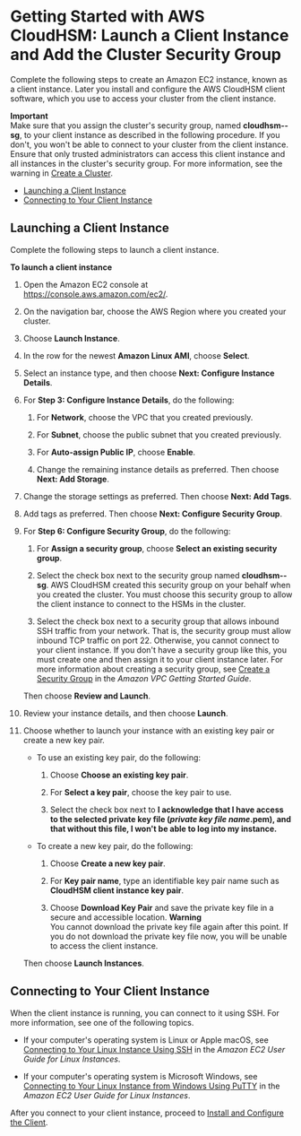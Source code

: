 # Getting Started with AWS CloudHSM: Launch a Client Instance and Add the Cluster Security Group<a name="launch-client-instance"></a>

Complete the following steps to create an Amazon EC2 instance, known as a client instance\. Later you install and configure the AWS CloudHSM client software, which you use to access your cluster from the client instance\.

**Important**  
Make sure that you assign the cluster's security group, named **cloudhsm\-*<cluster ID>*\-sg**, to your client instance as described in the following procedure\. If you don't, you won't be able to connect to your cluster from the client instance\.  
Ensure that only trusted administrators can access this client instance and all instances in the cluster's security group\. For more information, see the warning in [Create a Cluster](create-cluster-and-hsm.md#create-cluster)\.


+ [Launching a Client Instance](#launch-client-instance-steps)
+ [Connecting to Your Client Instance](#connect-to-client-instance)

## Launching a Client Instance<a name="launch-client-instance-steps"></a>

Complete the following steps to launch a client instance\.

**To launch a client instance**

1. Open the Amazon EC2 console at [https://console\.aws\.amazon\.com/ec2/](https://console.aws.amazon.com/ec2/)\.

1. On the navigation bar, choose the AWS Region where you created your cluster\.

1. Choose **Launch Instance**\.

1. In the row for the newest **Amazon Linux AMI**, choose **Select**\.

1. Select an instance type, and then choose **Next: Configure Instance Details**\.

1. For **Step 3: Configure Instance Details**, do the following:

   1. For **Network**, choose the VPC that you created previously\.

   1. For **Subnet**, choose the public subnet that you created previously\.

   1. For **Auto\-assign Public IP**, choose **Enable**\.

   1. Change the remaining instance details as preferred\. Then choose **Next: Add Storage**\.

1. Change the storage settings as preferred\. Then choose **Next: Add Tags**\.

1. Add tags as preferred\. Then choose **Next: Configure Security Group**\.

1. For **Step 6: Configure Security Group**, do the following:

   1. For **Assign a security group**, choose **Select an existing security group**\.

   1. Select the check box next to the security group named **cloudhsm\-*<cluster ID>*\-sg**\. AWS CloudHSM created this security group on your behalf when you created the cluster\. You must choose this security group to allow the client instance to connect to the HSMs in the cluster\.

   1. Select the check box next to a security group that allows inbound SSH traffic from your network\. That is, the security group must allow inbound TCP traffic on port 22\. Otherwise, you cannot connect to your client instance\. If you don't have a security group like this, you must create one and then assign it to your client instance later\. For more information about creating a security group, see [Create a Security Group](http://docs.aws.amazon.com/AmazonVPC/latest/GettingStartedGuide/getting-started-ipv4.html#getting-started-create-security-group) in the *Amazon VPC Getting Started Guide*\.

   Then choose **Review and Launch**\.

1. Review your instance details, and then choose **Launch**\.

1. Choose whether to launch your instance with an existing key pair or create a new key pair\.

   + To use an existing key pair, do the following:

     1. Choose **Choose an existing key pair**\.

     1. For **Select a key pair**, choose the key pair to use\.

     1. Select the check box next to **I acknowledge that I have access to the selected private key file \(*private key file name*\.pem\), and that without this file, I won't be able to log into my instance\.**

   + To create a new key pair, do the following:

     1. Choose **Create a new key pair**\.

     1. For **Key pair name**, type an identifiable key pair name such as **CloudHSM client instance key pair**\.

     1. Choose **Download Key Pair** and save the private key file in a secure and accessible location\.
**Warning**  
You cannot download the private key file again after this point\. If you do not download the private key file now, you will be unable to access the client instance\.

   Then choose **Launch Instances**\.

## Connecting to Your Client Instance<a name="connect-to-client-instance"></a>

When the client instance is running, you can connect to it using SSH\. For more information, see one of the following topics\.

+ If your computer's operating system is Linux or Apple macOS, see [Connecting to Your Linux Instance Using SSH](http://docs.aws.amazon.com/AWSEC2/latest/UserGuide/AccessingInstancesLinux.html) in the *Amazon EC2 User Guide for Linux Instances*\.

+ If your computer's operating system is Microsoft Windows, see [Connecting to Your Linux Instance from Windows Using PuTTY](http://docs.aws.amazon.com/AWSEC2/latest/UserGuide/putty.html) in the *Amazon EC2 User Guide for Linux Instances*\.

After you connect to your client instance, proceed to [Install and Configure the Client](install-and-configure-client.md)\.
